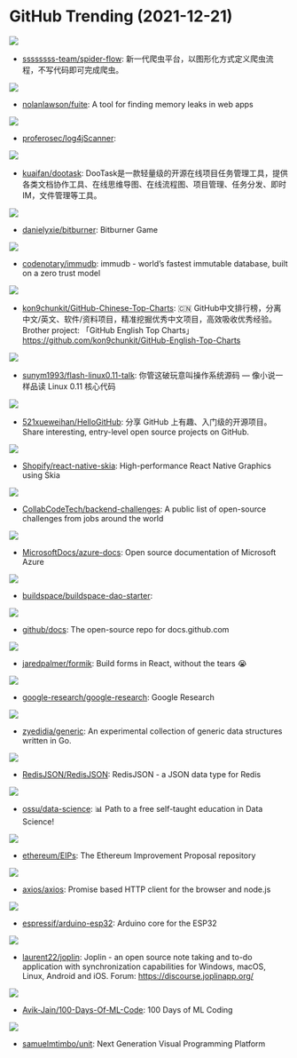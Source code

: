 # GitHub Trending (2021-12-21)

![](https://img.shields.io/badge/Java-New%2045-green?style=flat-square&logo=appveyor)
- [ssssssss-team/spider-flow](https://github.com/ssssssss-team/spider-flow): 新一代爬虫平台，以图形化方式定义爬虫流程，不写代码即可完成爬虫。

![](https://img.shields.io/badge/JavaScript-New%20382-green?style=flat-square&logo=appveyor)
- [nolanlawson/fuite](https://github.com/nolanlawson/fuite): A tool for finding memory leaks in web apps

![](https://img.shields.io/badge/Go-New%2033-green?style=flat-square&logo=appveyor)
- [proferosec/log4jScanner](https://github.com/proferosec/log4jScanner): 

![](https://img.shields.io/badge/PHP-New%2076-green?style=flat-square&logo=appveyor)
- [kuaifan/dootask](https://github.com/kuaifan/dootask): DooTask是一款轻量级的开源在线项目任务管理工具，提供各类文档协作工具、在线思维导图、在线流程图、项目管理、任务分发、即时IM，文件管理等工具。

![](https://img.shields.io/badge/JavaScript-New%20104-green?style=flat-square&logo=appveyor)
- [danielyxie/bitburner](https://github.com/danielyxie/bitburner): Bitburner Game

![](https://img.shields.io/badge/Go-New%20126-green?style=flat-square&logo=appveyor)
- [codenotary/immudb](https://github.com/codenotary/immudb): immudb - world’s fastest immutable database, built on a zero trust model

![](https://img.shields.io/badge/Java-New%20214-green?style=flat-square&logo=appveyor)
- [kon9chunkit/GitHub-Chinese-Top-Charts](https://github.com/kon9chunkit/GitHub-Chinese-Top-Charts): 🇨🇳 GitHub中文排行榜，分离中文/英文、软件/资料项目，精准挖掘优秀中文项目，高效吸收优秀经验。 Brother project: 「GitHub English Top Charts」https://github.com/kon9chunkit/GitHub-English-Top-Charts

![](https://img.shields.io/badge/C-New%2048-green?style=flat-square&logo=appveyor)
- [sunym1993/flash-linux0.11-talk](https://github.com/sunym1993/flash-linux0.11-talk): 你管这破玩意叫操作系统源码 — 像小说一样品读 Linux 0.11 核心代码

![](https://img.shields.io/badge/Python-New%20108-green?style=flat-square&logo=appveyor)
- [521xueweihan/HelloGitHub](https://github.com/521xueweihan/HelloGitHub): 分享 GitHub 上有趣、入门级的开源项目。Share interesting, entry-level open source projects on GitHub.

![](https://img.shields.io/badge/TypeScript-New%20309-green?style=flat-square&logo=appveyor)
- [Shopify/react-native-skia](https://github.com/Shopify/react-native-skia): High-performance React Native Graphics using Skia

![](https://img.shields.io/badge/none-New%20227-green?style=flat-square&logo=appveyor)
- [CollabCodeTech/backend-challenges](https://github.com/CollabCodeTech/backend-challenges): A public list of open-source challenges from jobs around the world

![](https://img.shields.io/badge/PowerShell-New%208-green?style=flat-square&logo=appveyor)
- [MicrosoftDocs/azure-docs](https://github.com/MicrosoftDocs/azure-docs): Open source documentation of Microsoft Azure

![](https://img.shields.io/badge/HTML-New%2012-green?style=flat-square&logo=appveyor)
- [buildspace/buildspace-dao-starter](https://github.com/buildspace/buildspace-dao-starter): 

![](https://img.shields.io/badge/JavaScript-New%2063-green?style=flat-square&logo=appveyor)
- [github/docs](https://github.com/github/docs): The open-source repo for docs.github.com

![](https://img.shields.io/badge/TypeScript-New%2020-green?style=flat-square&logo=appveyor)
- [jaredpalmer/formik](https://github.com/jaredpalmer/formik): Build forms in React, without the tears 😭

![](https://img.shields.io/badge/Jupyter%20Notebook-New%2034-green?style=flat-square&logo=appveyor)
- [google-research/google-research](https://github.com/google-research/google-research): Google Research

![](https://img.shields.io/badge/Go-New%2012-green?style=flat-square&logo=appveyor)
- [zyedidia/generic](https://github.com/zyedidia/generic): An experimental collection of generic data structures written in Go.

![](https://img.shields.io/badge/Rust-New%2093-green?style=flat-square&logo=appveyor)
- [RedisJSON/RedisJSON](https://github.com/RedisJSON/RedisJSON): RedisJSON - a JSON data type for Redis

![](https://img.shields.io/badge/none-New%20162-green?style=flat-square&logo=appveyor)
- [ossu/data-science](https://github.com/ossu/data-science): 📊 Path to a free self-taught education in Data Science!

![](https://img.shields.io/badge/Solidity-New%2047-green?style=flat-square&logo=appveyor)
- [ethereum/EIPs](https://github.com/ethereum/EIPs): The Ethereum Improvement Proposal repository

![](https://img.shields.io/badge/JavaScript-New%2027-green?style=flat-square&logo=appveyor)
- [axios/axios](https://github.com/axios/axios): Promise based HTTP client for the browser and node.js

![](https://img.shields.io/badge/C-New%208-green?style=flat-square&logo=appveyor)
- [espressif/arduino-esp32](https://github.com/espressif/arduino-esp32): Arduino core for the ESP32

![](https://img.shields.io/badge/TypeScript-New%20121-green?style=flat-square&logo=appveyor)
- [laurent22/joplin](https://github.com/laurent22/joplin): Joplin - an open source note taking and to-do application with synchronization capabilities for Windows, macOS, Linux, Android and iOS. Forum: https://discourse.joplinapp.org/

![](https://img.shields.io/badge/none-New%2043-green?style=flat-square&logo=appveyor)
- [Avik-Jain/100-Days-Of-ML-Code](https://github.com/Avik-Jain/100-Days-Of-ML-Code): 100 Days of ML Coding

![](https://img.shields.io/badge/TypeScript-New%2071-green?style=flat-square&logo=appveyor)
- [samuelmtimbo/unit](https://github.com/samuelmtimbo/unit): Next Generation Visual Programming Platform

